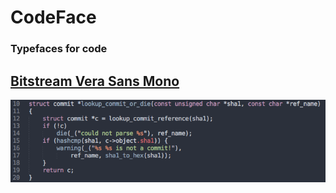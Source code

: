 # CodeFace
### Typefaces for code


## [Bitstream Vera Sans Mono](fonts/bitstream-vera-sans-mono)

![Bitstream Vera Sans Mono](images/bitstreamverasansmono.png)
